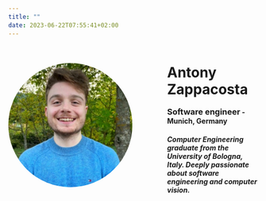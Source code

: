 ```yaml
---
title: ""
date: 2023-06-22T07:55:41+02:00
---
```



<div style="display: flex; align-items: center; margin-top: 0;">

<!-- Set up a circular image with a border radius of 50% -->
<img src="Antony.jpg" alt="Profile picture" style="border-radius: 50%; height: 250px; width: 250px; margin-right: 70px;">

<div> <h1>Antony Zappacosta</h1>
<h3 style="display: inline;">Software engineer</h3><h4 style="display: inline;"> - Munich, Germany</h4>
<h5 style="margin-top: 20px;">Computer Engineering graduate from the University of Bologna, Italy. Deeply passionate about software engineering and computer vision.</h5>
</div>
</div>